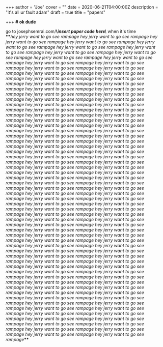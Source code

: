 +++
author = "Joe"
cover = ""
date = 2020-06-21T04:00:00Z
description = "it's all ur fault adam"
draft = true
title = "papers"

+++
**# ok dude**

  
go to josephsemrai.com/__**\\*insert paper code here\\***__ when it's time  
__**___*hey jerry want to go see rampage hey jerry want to go see rampage hey jerry want to go see rampage hey jerry want to go see rampage hey jerry want to go see rampage hey jerry want to go see rampage hey jerry want to go see rampage hey jerry want to go see rampage hey jerry want to go see rampage hey jerry want to go see rampage hey jerry want to go see rampage hey jerry want to go see rampage hey jerry want to go see rampage hey jerry want to go see rampage hey jerry want to go see rampage hey jerry want to go see rampage hey jerry want to go see rampage hey jerry want to go see rampage hey jerry want to go see rampage hey jerry want to go see rampage hey jerry want to go see rampage hey jerry want to go see rampage hey jerry want to go see rampage hey jerry want to go see rampage hey jerry want to go see rampage hey jerry want to go see rampage hey jerry want to go see rampage hey jerry want to go see rampage hey jerry want to go see rampage hey jerry want to go see rampage hey jerry want to go see rampage hey jerry want to go see rampage hey jerry want to go see rampage hey jerry want to go see rampage hey jerry want to go see rampage hey jerry want to go see rampage hey jerry want to go see rampage hey jerry want to go see rampage hey jerry want to go see rampage hey jerry want to go see rampage hey jerry want to go see rampage hey jerry want to go see rampage hey jerry want to go see rampage hey jerry want to go see rampage hey jerry want to go see rampage hey jerry want to go see rampage hey jerry want to go see rampage hey jerry want to go see rampage hey jerry want to go see rampage hey jerry want to go see rampage hey jerry want to go see rampage hey jerry want to go see rampage hey jerry want to go see rampage hey jerry want to go see rampage hey jerry want to go see rampage hey jerry want to go see rampage hey jerry want to go see rampage hey jerry want to go see rampage hey jerry want to go see rampage hey jerry want to go see rampage hey jerry want to go see rampage hey jerry want to go see rampage hey jerry want to go see rampage hey jerry want to go see rampage hey jerry want to go see rampage hey jerry want to go see rampage hey jerry want to go see rampage hey jerry want to go see rampage hey jerry want to go see rampage hey jerry want to go see rampage hey jerry want to go see rampage hey jerry want to go see rampage hey jerry want to go see rampage hey jerry want to go see rampage hey jerry want to go see rampage hey jerry want to go see rampage hey jerry want to go see rampage hey jerry want to go see rampage hey jerry want to go see rampage hey jerry want to go see rampage hey jerry want to go see rampage hey jerry want to go see rampage hey jerry want to go see rampage hey jerry want to go see rampage hey jerry want to go see rampage hey jerry want to go see rampage hey jerry want to go see rampage hey jerry want to go see rampage hey jerry want to go see rampage hey jerry want to go see rampage hey jerry want to go see rampage hey jerry want to go see rampage hey jerry want to go see rampage hey jerry want to go see rampage hey jerry want to go see rampage hey jerry want to go see rampage hey jerry want to go see rampage hey jerry want to go see rampage hey jerry want to go see rampage hey jerry want to go see rampage hey jerry want to go see rampage hey jerry want to go see rampage hey jerry want to go see rampage hey jerry want to go see rampage hey jerry want to go see rampage hey jerry want to go see rampage hey jerry want to go see rampage hey jerry want to go see rampage hey jerry want to go see rampage hey jerry want to go see rampage hey jerry want to go see rampage hey jerry want to go see rampage hey jerry want to go see rampage hey jerry want to go see rampage hey jerry want to go see rampage hey jerry want to go see rampage hey jerry want to go see rampage*___**__